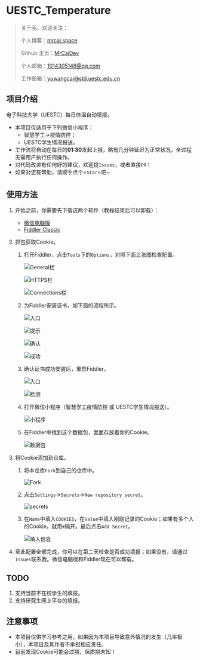 # UESTC_Temperature

> 关于我，欢迎关注：
>
> 个人博客：[mrcai.space](https://mrcai.space)
> 
> Github 主页：[MrCaiDev](https://github.com/MrCaiDev)
>
> 个人邮箱：1014305148@qq.com
>
> 工作邮箱：yuwangcai@std.uestc.edu.cn

## 项目介绍

电子科技大学（UESTC）每日体温自动填报。

- 本项目仅适用于下列微信小程序：
  - 智慧学工->疫情防控；
  - UESTC学生情况报送。
- 工作流将自动在每日的**01:30**发起上报，略有几分钟延迟为正常状况，全过程无需用户执行任何操作。
- 对代码改进有任何好的建议，欢迎提`Issues`，或者直接`PR`！
- 如果对您有帮助，请顺手点个⭐`Star`⭐吧~

## 使用方法

1. 开始之前，你需要先下载这两个软件（教程结束后可以卸载）：

     - [微信电脑版](https://dldir1.qq.com/weixin/Windows/WeChatSetup.exe)
     - [Fiddler Classic](https://telerik-fiddler.s3.amazonaws.com/fiddler/FiddlerSetup.exe)

2. 抓包获取Cookie。

     1. 打开Fiddler，点击`Tools`下的`Options`，对照下面三张图检查配置。

          ![General栏](https://raw.githubusercontent.com/MrCaiDev/uestc_temperature/master/tutorial_images/1.png)

          ![HTTPS栏](https://raw.githubusercontent.com/MrCaiDev/uestc_temperature/master/tutorial_images/2.png)

          ![Connections栏](https://raw.githubusercontent.com/MrCaiDev/uestc_temperature/master/tutorial_images/3.png)

     2. 为Fiddler安装证书，如下面的流程所示。

          ![入口](https://raw.githubusercontent.com/MrCaiDev/uestc_temperature/master/tutorial_images/4.png)

          ![提示](https://raw.githubusercontent.com/MrCaiDev/uestc_temperature/master/tutorial_images/5.png)

          ![确认](https://raw.githubusercontent.com/MrCaiDev/uestc_temperature/master/tutorial_images/6.png)

          ![成功](https://raw.githubusercontent.com/MrCaiDev/uestc_temperature/master/tutorial_images/7.png)

     3. 确认证书成功安装后，重启Fiddler。

          ![入口](https://raw.githubusercontent.com/MrCaiDev/uestc_temperature/master/tutorial_images/8.png)

          ![检测](https://raw.githubusercontent.com/MrCaiDev/uestc_temperature/master/tutorial_images/9.png)

     4. 打开微信小程序（智慧学工疫情防控 或 UESTC学生情况报送）。

          ![小程序](https://raw.githubusercontent.com/MrCaiDev/uestc_temperature/master/tutorial_images/10.png)

     5. 在Fiddler中找到这个数据包，里面存放着你的Cookie。

          ![数据包](https://raw.githubusercontent.com/MrCaiDev/uestc_temperature/master/tutorial_images/11.png)

3. 将Cookie添加到仓库。

     1. 将本仓库`Fork`到自己的仓库中。

          ![Fork](https://raw.githubusercontent.com/MrCaiDev/uestc_temperature/master/tutorial_images/14.png)

     2. 点击`Settings`→`Secrets`→`New repository secret`。

          ![secrets](https://raw.githubusercontent.com/MrCaiDev/uestc_temperature/master/tutorial_images/12.png)

     3. 在`Name`中填入`COOKIES`，在`Value`中填入刚刚记录的Cookie；如果有多个人的Cookie，就用`#`隔开。最后点击`Add Secret`。

          ![填入信息](https://raw.githubusercontent.com/MrCaiDev/uestc_temperature/master/tutorial_images/13.png)

4. 至此配置全部完成，你可以在第二天检查是否成功填报；如果没有，请通过`Issues`联系我。微信电脑版和Fiddler现在可以卸载。

## TODO

1. 支持当前不在校学生的填报。
2. 支持研究生网上平台的填报。

## 注意事项

- 本项目仅供学习参考之用，如果因为本项目导致意外情况的发生（几率极小），本项目及其作者不承担相应责任。
- 目前发现Cookie可能会过期，保质期未知！
